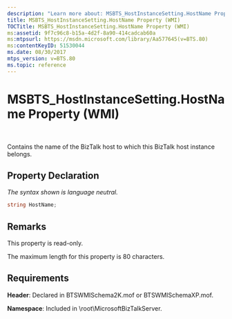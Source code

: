 ```yaml
---
description: "Learn more about: MSBTS_HostInstanceSetting.HostName Property (WMI)"
title: MSBTS_HostInstanceSetting.HostName Property (WMI)
TOCTitle: MSBTS_HostInstanceSetting.HostName Property (WMI)
ms:assetid: 9f7c96c8-b15a-4d2f-8a90-414cadcab60a
ms:mtpsurl: https://msdn.microsoft.com/library/Aa577645(v=BTS.80)
ms:contentKeyID: 51530044
ms.date: 08/30/2017
mtps_version: v=BTS.80
ms.topic: reference
---
```


# MSBTS\_HostInstanceSetting.HostName Property (WMI)

 

Contains the name of the BizTalk host to which this BizTalk host instance belongs.

## Property Declaration

*The syntax shown is language neutral.*

```C#
string HostName;  
```

## Remarks

This property is read-only.

The maximum length for this property is 80 characters.

## Requirements

**Header**: Declared in BTSWMISchema2K.mof or BTSWMISchemaXP.mof.

**Namespace**: Included in \\root\\MicrosoftBizTalkServer.

